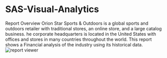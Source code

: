 # SAS-Visual-Analytics
Report Overview
Orion Star Sports & Outdoors is a global sports and outdoors retailer with traditional stores, an online store, and a large catalog business. he corporate headquarters is located in the United States with offices and stores in many countries throughout the world. This report shows a Financial analysis of the industry using its historical data.
![report viewer](https://user-images.githubusercontent.com/94572320/230964731-25217df7-2af0-4940-985e-e8cc4b5206ad.PNG)
